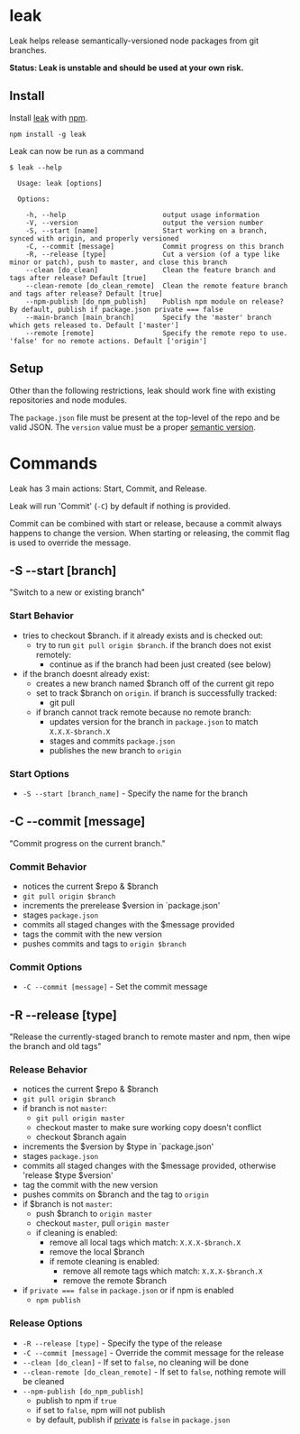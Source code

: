 # leak

Leak helps release semantically-versioned node packages from git branches.

__Status: Leak is unstable and should be used at your own risk.__

## Install

Install [leak](https://npmjs.org/package/leak) with [npm](https://npmjs.org/).

```
npm install -g leak
```

Leak can now be run as a command

```
$ leak --help

  Usage: leak [options]

  Options:

    -h, --help                        output usage information
    -V, --version                     output the version number
    -S, --start [name]                Start working on a branch, synced with origin, and properly versioned
    -C, --commit [message]            Commit progress on this branch
    -R, --release [type]              Cut a version (of a type like minor or patch), push to master, and close this branch
    --clean [do_clean]                Clean the feature branch and tags after release? Default [true]
    --clean-remote [do_clean_remote]  Clean the remote feature branch and tags after release? Default [true]
    --npm-publish [do_npm_publish]    Publish npm module on release? By default, publish if package.json private === false
    --main-branch [main_branch]       Specify the 'master' branch which gets released to. Default ['master']
    --remote [remote]                 Specify the remote repo to use. 'false' for no remote actions. Default ['origin']

```

## Setup

Other than the following restrictions, leak should work fine with existing repositories and node modules.

The `package.json` file must be present at the top-level of the repo and be valid JSON. The `version` value must be a proper [semantic version](http://semver.org/).


# Commands

Leak has 3 main actions: Start, Commit, and Release.

Leak will run 'Commit' (`-C`) by default if nothing is provided.

Commit can be combined with start or release, because a commit always happens to change the version. When starting or releasing, the commit flag is used to override the message.



## -S --start [branch]

"Switch to a new or existing branch"

### Start Behavior

* tries to checkout $branch. if it already exists and is checked out:
  * try to run `git pull origin $branch`. if the branch does not exist remotely:
    * continue as if the branch had been just created (see below) 
* if the branch doesnt already exist:
  * creates a new branch named $branch off of the current git repo
  * set to track $branch on `origin`. if branch is successfully tracked:
    * git pull
  * if branch cannot track remote because no remote branch:
    * updates version for the branch in `package.json` to match `X.X.X-$branch.X`
    * stages and commits `package.json`
    * publishes the new branch to `origin`

### Start Options

* `-S --start [branch_name]` - Specify the name for the branch



## -C --commit [message]

"Commit progress on the current branch."

### Commit Behavior

* notices the current $repo & $branch
* `git pull origin $branch`
* increments the prerelease $version in `package.json'
* stages `package.json`
* commits all staged changes with the $message provided
* tags the commit with the new version
* pushes commits and tags to `origin $branch`

### Commit Options

* `-C --commit [message]` - Set the commit message



## -R --release [type]

"Release the currently-staged branch to remote master and npm, then wipe the branch and old tags"

### Release Behavior

* notices the current $repo & $branch
* `git pull origin $branch`
* if branch is not `master`:
  * `git pull origin master`
  * checkout master to make sure working copy doesn't conflict
  * checkout $branch again
* increments the $version by $type in `package.json'
* stages `package.json`
* commits all staged changes with the $message provided, otherwise 'release $type $version'
* tag the commit with the new version
* pushes commits on $branch and the tag to `origin`
* if $branch is not `master`:
  * push $branch to `origin master`
  * checkout `master`, pull `origin master`
  * if cleaning is enabled:
    * remove all local tags which match: `X.X.X-$branch.X`
    * remove the local $branch
    * if remote cleaning is enabled:
      * remove all remote tags which match: `X.X.X-$branch.X`
      * remove the remote $branch
* if `private === false` in `package.json` or if npm is enabled
  * `npm publish`

### Release Options

* `-R --release [type]` - Specify the type of the release
* `-C --commit [message]` - Override the commit message for the release
* `--clean [do_clean]` - If set to `false`, no cleaning will be done
* `--clean-remote [do_clean_remote]` - If set to `false`, nothing remote will be cleaned
* `--npm-publish [do_npm_publish]`
  * publish to npm if `true`
  * if set to `false`, npm will not publish
  * by default, publish if [private](https://npmjs.org/doc/files/package.json.html#private) is `false` in `package.json`



